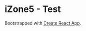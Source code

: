 # iZone5 - Test 

Bootstrapped with [Create React App](https://github.com/facebook/create-react-app).
